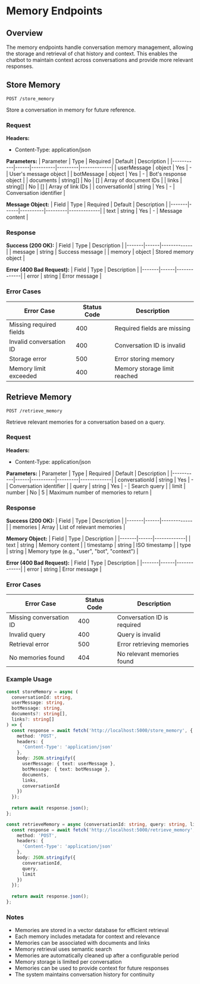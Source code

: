 # Memory Endpoints

## Overview
The memory endpoints handle conversation memory management, allowing the storage and retrieval of chat history and context. This enables the chatbot to maintain context across conversations and provide more relevant responses.

## Store Memory
```http
POST /store_memory
```
Store a conversation in memory for future reference.

### Request
**Headers:**
- Content-Type: application/json

**Parameters:**
| Parameter | Type | Required | Default | Description |
|-----------|------|----------|---------|-------------|
| userMessage | object | Yes | - | User's message object |
| botMessage | object | Yes | - | Bot's response object |
| documents | string[] | No | [] | Array of document IDs |
| links | string[] | No | [] | Array of link IDs |
| conversationId | string | Yes | - | Conversation identifier |

**Message Object:**
| Field | Type | Required | Default | Description |
|-------|------|----------|---------|-------------|
| text | string | Yes | - | Message content |

### Response
**Success (200 OK):**
| Field | Type | Description |
|-------|------|-------------|
| message | string | Success message |
| memory | object | Stored memory object |

**Error (400 Bad Request):**
| Field | Type | Description |
|-------|------|-------------|
| error | string | Error message |

### Error Cases
| Error Case | Status Code | Description |
|------------|-------------|-------------|
| Missing required fields | 400 | Required fields are missing |
| Invalid conversation ID | 400 | Conversation ID is invalid |
| Storage error | 500 | Error storing memory |
| Memory limit exceeded | 400 | Memory storage limit reached |

## Retrieve Memory
```http
POST /retrieve_memory
```
Retrieve relevant memories for a conversation based on a query.

### Request
**Headers:**
- Content-Type: application/json

**Parameters:**
| Parameter | Type | Required | Default | Description |
|-----------|------|----------|---------|-------------|
| conversationId | string | Yes | - | Conversation identifier |
| query | string | Yes | - | Search query |
| limit | number | No | 5 | Maximum number of memories to return |

### Response
**Success (200 OK):**
| Field | Type | Description |
|-------|------|-------------|
| memories | Array<Memory> | List of relevant memories |

**Memory Object:**
| Field | Type | Description |
|-------|------|-------------|
| text | string | Memory content |
| timestamp | string | ISO timestamp |
| type | string | Memory type (e.g., "user", "bot", "context") |

**Error (400 Bad Request):**
| Field | Type | Description |
|-------|------|-------------|
| error | string | Error message |

### Error Cases
| Error Case | Status Code | Description |
|------------|-------------|-------------|
| Missing conversation ID | 400 | Conversation ID is required |
| Invalid query | 400 | Query is invalid |
| Retrieval error | 500 | Error retrieving memories |
| No memories found | 404 | No relevant memories found |

### Example Usage
```typescript
const storeMemory = async (
  conversationId: string,
  userMessage: string,
  botMessage: string,
  documents?: string[],
  links?: string[]
) => {
  const response = await fetch('http://localhost:5000/store_memory', {
    method: 'POST',
    headers: {
      'Content-Type': 'application/json'
    },
    body: JSON.stringify({
      userMessage: { text: userMessage },
      botMessage: { text: botMessage },
      documents,
      links,
      conversationId
    })
  });
  
  return await response.json();
};

const retrieveMemory = async (conversationId: string, query: string, limit = 5) => {
  const response = await fetch('http://localhost:5000/retrieve_memory', {
    method: 'POST',
    headers: {
      'Content-Type': 'application/json'
    },
    body: JSON.stringify({
      conversationId,
      query,
      limit
    })
  });
  
  return await response.json();
};
```

### Notes
- Memories are stored in a vector database for efficient retrieval
- Each memory includes metadata for context and relevance
- Memories can be associated with documents and links
- Memory retrieval uses semantic search
- Memories are automatically cleaned up after a configurable period
- Memory storage is limited per conversation
- Memories can be used to provide context for future responses
- The system maintains conversation history for continuity 
